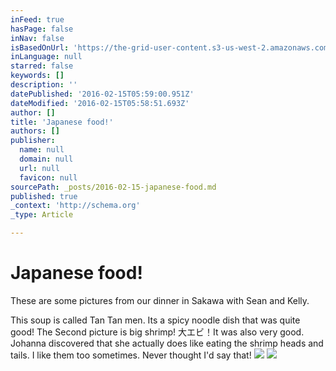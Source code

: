 ```yaml
---
inFeed: true
hasPage: false
inNav: false
isBasedOnUrl: 'https://the-grid-user-content.s3-us-west-2.amazonaws.com/6c0bb4e9-33fe-4adb-8267-38f5efe4a856.png'
inLanguage: null
starred: false
keywords: []
description: ''
datePublished: '2016-02-15T05:59:00.951Z'
dateModified: '2016-02-15T05:58:51.693Z'
author: []
title: 'Japanese food!'
authors: []
publisher:
  name: null
  domain: null
  url: null
  favicon: null
sourcePath: _posts/2016-02-15-japanese-food.md
published: true
_context: 'http://schema.org'
_type: Article

---
```

# Japanese food!

These are some pictures from our dinner in Sakawa with Sean and Kelly.  

This soup is called Tan Tan men. Its a spicy noodle dish that was  quite good! The Second picture is big shrimp! 大エビ！It was also very good. Johanna discovered that she actually does like eating the shrimp heads and tails. I like them too sometimes. Never thought I'd say that!
![](https://the-grid-user-content.s3-us-west-2.amazonaws.com/6c0bb4e9-33fe-4adb-8267-38f5efe4a856.png)
![](https://the-grid-user-content.s3-us-west-2.amazonaws.com/d5f955b5-1e41-4f8d-950a-21d2805cfd82.png)